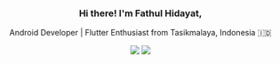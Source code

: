 <div align="center">
<h3>Hi there! I'm Fathul Hidayat,</h3>
<!-- <h3>Hi there <img src="https://media.giphy.com/media/hvRJCLFzcasrR4ia7z/giphy.gif" width="30px"> I'm Val,</h3> -->
<p>Android Developer | Flutter Enthusiast from Tasikmalaya, Indonesia 🇮🇩</p>
  
[![](https://img.shields.io/badge/-Linkedin-blue?logo=linkedin)](https://www.linkedin.com/in/fathul-hidayat-dev/)
[![](https://komarev.com/ghpvc/?username=Kirara02&color=blue)](https://github.com/Kirara02)
<!-- [![](https://img.shields.io/github/stars/im-o?style=social)](https://github.com/im-o) -->
</div>


